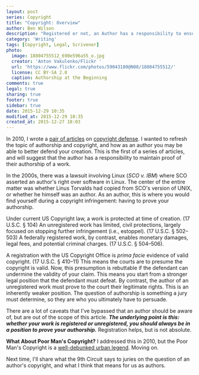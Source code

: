 ```yaml
---
layout: post
series: Copyright
title: "Copyright: Overview"
author: Ben Wilson
description: "Registered or not, an Author has a responsibility to ensure they can prove their authorship of a work."
category: 'Writing'
tags: [Copyright, Legal, Scrivener]
photo:
  image: 18804755512_690e596a55_o.jpg
  creator: 'Anton Vakulenko/Flickr '
  url: 'https://www.flickr.com/photos/59043180@N08/18804755512/'
  license: CC BY-SA 2.0
  caption: Authorship at the Beginning
comments: true
legal: true
sharing: true
footer: true
sidebar: true
date: 2015-12-29 10:35
modified_at: 2015-12-29 10:35
created_at: 2015-12-27 18:03
---
```


In 2010, I wrote a [pair of articles](/writing/when-should-you-register-your-work/) on [copyright defense](/writing/how-i-protect-my-copyright/).
I wanted to refresh the topic of authorship and copyright, and how as an author you may be able to better defend your creation. This is the first of a series of articles, and will suggest that the author has a responsibility to maintain proof of their authorship of a work.

<!-- more -->

In the 2000s, there was a lawsuit involving Linux (*SCO v. IBM*) where SCO asserted an author's right over software in Linux. The center of the entire matter was whether Linus Torvalds had copied from SCO's version of UNIX, or whether he himself was an author. As an author, this is where you would find yourself during a copyright infringement: having to prove your authorship.

Under current US Copyright law, a work is protected at time of creation. (17 U.S.C. § 104) An unregistered work has limited, civil protections, largely focused on stopping further infringement (i.e., estoppel). (17 U.S.C. § 502&ndash;503) A federally registered work, by contrast, enables monetary damages, legal fees, and potential criminal charges. (17 U.S.C. § 504&ndash;506).

A registration with the US Copyright Office is *prima facie* evidence of valid copyright. (17 U.S.C. § 410&ndash;11) This means the courts are to presume the copyright is valid. Now, this presumption is rebuttable if the defendant can undermine the validity of your claim. This means you start from a stronger legal position that the defendant must defeat. By contrast, the author of an unregistered work must prove to the court their legitimate rights. This is an inherently weaker position. The question of authorship is something a jury must determine, so they are who you ultimately have to persuade.

There are a lot of caveats that I've bypassed that an author should be aware of, but are out of the scope of this article. ***The underlying point is this: whether your work is registered or unregistered, you should always be in a position to prove your authorship.*** Registration helps, but is not absolute.

**What About Poor Man's Copyright?** I addressed this in 2010, but the Poor Man's Copyright is a [well-debunked urban legend](http://newyorkcopyrightattorney.com/poor-mans-copyright/). Moving on.

Next time, I'll share what the 9th Circuit says to juries on the question of an author's copyright, and what I think that means for us as authors.